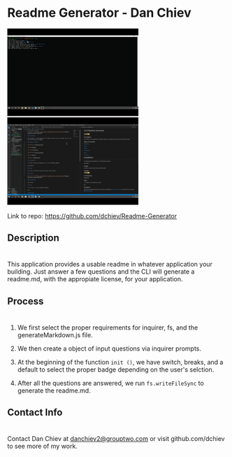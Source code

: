 # Readme Generator - Dan Chiev
<img src=".\repo_readme_assets\gif1.gif" width="300"> <img src=".\repo_readme_assets\gif2.gif" width="300">

Link to repo: https://github.com/dchiev/Readme-Generator

## Description

#

This application provides a usable readme in whatever application your building. Just answer a few questions and the CLI will generate a readme.md, with the appropiate license, for your application. 


## Process 
#

1. We first select the proper requirements for inquirer, fs, and the generateMarkdown.js file. 

2. We then create a object of input questions via inquirer prompts. 

3. At the beginning of the function ``init ()``, we have switch, breaks, and a default to select the proper badge depending on the user's selction. 

4. After all the questions are answered, we run ``fs.writeFileSync`` to generate the readme.md. 

## Contact Info 
#

Contact Dan Chiev at danchiev2@grouptwo.com or visit github.com/dchiev to see more of my work.